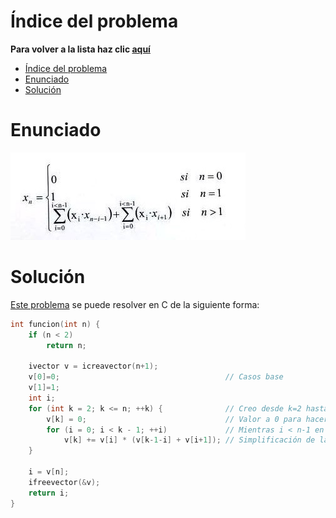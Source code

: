 # Índice del problema

**Para volver a la lista haz clic [aquí](./Index.md)**

<!-- TOC -->
* [Índice del problema](#índice-del-problema)
* [Enunciado](#enunciado)
* [Solución](#solución)
<!-- TOC -->

# Enunciado
![Función recursiva de Programación dinámica](./parcial3.jpeg "Función recursiva de Programación dinámica")

# Solución
[Este problema](#enunciado) se puede resolver en C de la siguiente forma:

```c
int funcion(int n) {
    if (n < 2) 
        return n;

    ivector v = icreavector(n+1);
    v[0]=0;                                     // Casos base
    v[1]=1;
    int i;
    for (int k = 2; k <= n; ++k) {              // Creo desde k=2 hasta el valor n incluido
        v[k] = 0;                               // Valor a 0 para hacer la sumatoria
        for (i = 0; i < k - 1; ++i)             // Mientras i < n-1 en cada etapa k
            v[k] += v[i] * (v[k-1-i] + v[i+1]); // Simplificación de la fórmula.
    }

    i = v[n];
    ifreevector(&v);
    return i;
}
```


